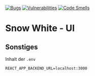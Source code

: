 [![Bugs](https://sonarcloud.io/api/project_badges/measure?project=4s1_snow-white-ui&metric=bugs)](https://sonarcloud.io/project/issues?id=4s1_snow-white-ui&resolved=false&types=BUG)
[![Vulnerabilities](https://sonarcloud.io/api/project_badges/measure?project=4s1_snow-white-ui&metric=vulnerabilities)](https://sonarcloud.io/project/issues?id=4s1_snow-white-ui&resolved=false&types=VULNERABILITY)
[![Code Smells](https://sonarcloud.io/api/project_badges/measure?project=4s1_snow-white-ui&metric=code_smells)](https://sonarcloud.io/project/issues?id=4s1_snow-white-ui&resolved=false&types=CODE_SMELL)

# Snow White - UI

## Sonstiges

Inhalt der `.env`

```text
REACT_APP_BACKEND_URL=localhost:3000
```
